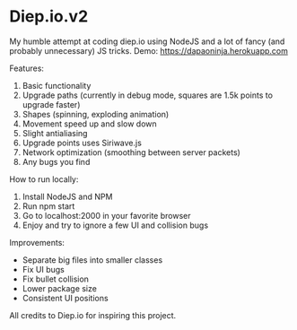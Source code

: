 # Diep.io.v2
My humble attempt at coding diep.io using NodeJS and a lot of fancy (and probably unnecessary) JS tricks.
Demo: https://dapaoninja.herokuapp.com

Features:
1. Basic functionality
2. Upgrade paths (currently in debug mode, squares are 1.5k points to upgrade faster)
3. Shapes (spinning, exploding animation)
4. Movement speed up and slow down
5. Slight antialiasing
6. Upgrade points uses Siriwave.js
7. Network optimization (smoothing between server packets)
8. Any bugs you find

How to run locally:
1. Install NodeJS and NPM
2. Run npm start
3. Go to localhost:2000 in your favorite browser
4. Enjoy and try to ignore a few UI and collision bugs

Improvements:
- Separate big files into smaller classes
- Fix UI bugs
- Fix bullet collision
- Lower package size
- Consistent UI positions

All credits to Diep.io for inspiring this project.
